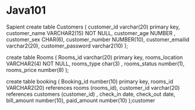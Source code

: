 # Java101
Sapient
create table Customers (
 customer_id varchar(20) primary key,
 customer_name VARCHAR2(15) NOT NULL,
 customer_age NUMBER ,
 customer_sex CHAR(6),
 customer_number NUMBER(10),
 customer_emailid   varchar2(20),
 customer_password varchar2(10)
);

create table Rooms (
 Rooms_id varchar(20) primary key,
 rooms_location VARCHAR2(4) NOT NULL,
 rooms_type char(3) ,
 rooms_status number(1),
 rooms_price number(8)
);


create table booking (
 Booking_id number(10) primary key,
 rooms_id VARCHAR2(20) references rooms (rooms_id),
 customer_id varchar(20) references customers (customer_id) ,
 check_in date,
 check_out date,
 bill_amount number(10),
 paid_amount number(10)
);customer
